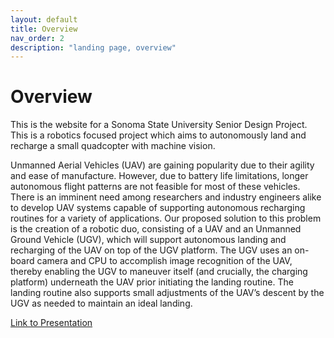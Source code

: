 ```yaml
---
layout: default
title: Overview
nav_order: 2
description: "landing page, overview"
---
```


# Overview

This is the website for a Sonoma State University Senior Design Project. This is a robotics focused project which aims to autonomously land and recharge a small quadcopter with machine vision.

Unmanned Aerial Vehicles (UAV) are gaining popularity due to their agility and ease of manufacture. However, due to battery life limitations, longer autonomous flight patterns are not feasible for most of these vehicles. There is an imminent need among researchers and industry engineers alike to develop UAV systems capable of supporting autonomous recharging routines for a variety of applications. Our proposed solution to this problem is the creation of a robotic duo, consisting of a UAV and an Unmanned Ground Vehicle (UGV), which will support autonomous landing and recharging of the UAV on top of the UGV platform. The UGV uses an on-board camera and CPU to accomplish image recognition of the UAV, thereby enabling the UGV to maneuver itself (and crucially, the charging platform) underneath the UAV prior initiating the landing routine. The landing routine also supports small adjustments of the UAV’s descent by the UGV as needed to maintain an ideal landing.

[Link to Presentation](https://docs.google.com/presentation/d/e/2PACX-1vSUwtzDSgj_DXyRLnmRxa2VqG2bWCDkX426G01hZUiL3UihYkJ6eBEDLNAPk2VzeZYWilsVcc09DNpD/pub?start=false&loop=false&delayms=3000)
